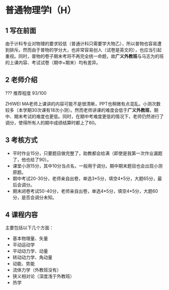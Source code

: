 # 普通物理学Ⅰ（H）
## 1 写在前面
由于计科专业对物理的要求较低（普通计科只需要学大物乙），所以普物也容易遭到排斥。然而由于普物的学分大，也非常容易创人（试卷是英文的），也应当引起重视。同时，普物的卷子期末考将不再完全统一命题，故**广义外教班**与马志为的班的上课内容、考试试卷（期中+期末）均有差异。
## 2 老师介绍
??? 推荐程度
    93/100

ZHIWEI MA老师上课讲的内容可能不是很清晰，PPT也稍微有点混乱。小测次数较多（本学期30次课有18次小测）。然而老师讲课的难度会低于**广义外教班**，期中、期末考试的难度也更低。同时，在期中考难度更低的情况下，老师仍然进行了调分，使得所有人的期中成绩结算时都上了60。
## 3 考核方式
- 平时作业15分，只要题目做完整了，助教都会给满（即使是我第一次作业漏题了，他也给了90）。
- 课堂小测15分，其中10分当点名，一般用于调分。期中期末题目也会出现小测原题。
- 期中考试20-30分，老师亲自出卷，单选3\*5分，填空4\*5分，大题65分，最后会调分。
- 期末闭卷考试50-40分，老师亲自出卷，单选4\*5分，填空4\*5分，大题60分，是否会调分未知。
## 4 课程内容
主要包括以下几个方面：

- 基本物理量、矢量
- 平动运动学
- 平动动力学、动量
- 转动动力学、角动量
- 动能、势能
- 流体力学（外教班没有）
- 狭义相对论（深度浅于外教班）
- 热学